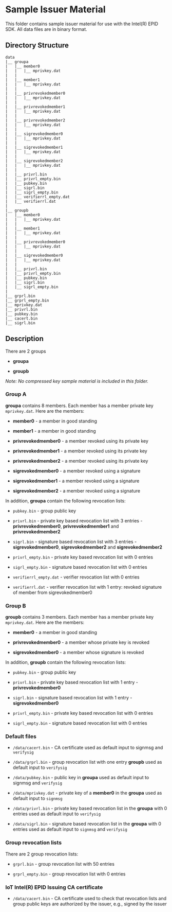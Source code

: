 # Sample Issuer Material

This folder contains sample issuer material for use with the Intel(R)
EPID SDK. All data files are in binary format.

## Directory Structure

    data
    |__ groupa
    |   |__ member0
    |   |   |__ mprivkey.dat
    |   |
    |   |__ member1
    |   |   |__ mprivkey.dat
    |   |
    |   |__ privrevokedmember0
    |   |   |__ mprivkey.dat
    |   |
    |   |__ privrevokedmember1
    |   |   |__ mprivkey.dat
    |   |
    |   |__ privrevokedmember2
    |   |   |__ mprivkey.dat
    |   |
    |   |__ sigrevokedmember0
    |   |   |__ mprivkey.dat
    |   |
    |   |__ sigrevokedmember1
    |   |   |__ mprivkey.dat
    |   |
    |   |__ sigrevokedmember2
    |   |   |__ mprivkey.dat
    |   |
    |   |__ privrl.bin
    |   |__ privrl_empty.bin
    |   |__ pubkey.bin
    |   |__ sigrl.bin
    |   |__ sigrl_empty.bin
    |   |__ verifierrl_empty.dat
    |   |__ verifierrl.dat
    |
    |__ groupb
    |   |__ member0
    |   |   |__ mprivkey.dat
    |   |
    |   |__ member1
    |   |   |__ mprivkey.dat
    |   |
    |   |__ privrevokedmember0
    |   |   |__ mprivkey.dat
    |   |
    |   |__ sigrevokedmember0
    |   |   |__ mprivkey.dat
    |   |
    |   |__ privrl.bin
    |   |__ privrl_empty.bin
    |   |__ pubkey.bin
    |   |__ sigrl.bin
    |   |__ sigrl_empty.bin
    |
    |__ grprl.bin
    |__ grprl_empty.bin
    |__ mprivkey.dat
    |__ privrl.bin
    |__ pubkey.bin
    |__ cacert.bin
    |__ sigrl.bin


## Description

There are 2 groups

- **groupa**

- **groupb**


_Note: No compressed key sample material is included in this folder._

### Group A

**groupa** contains 8 members. Each member has a member private key
`mprivkey.dat`. Here are the members:

- **member0** - a member in good standing

- **member1** - a member in good standing

- **privrevokedmember0** - a member revoked using its private key

- **privrevokedmember1** - a member revoked using its private key

- **privrevokedmember2** - a member revoked using its private key

- **sigrevokedmember0** - a member revoked using a signature

- **sigrevokedmember1** - a member revoked using a signature

- **sigrevokedmember2** - a member revoked using a signature


In addition, **groupa** contain the following revocation lists:

- `pubkey.bin` - group public key

- `privrl.bin` - private key based revocation list with 3 entries -
  **privrevokedmember0**, **privrevokedmember1** and
  **privrevokedmember2**

- `sigrl.bin` - signature based revocation list with 3 entries -
  **sigrevokedmember0**, **sigrevokedmember2** and
  **sigrevokedmember2**

- `privrl_empty.bin` - private key based revocation list with 0 entries

- `sigrl_empty.bin` - signature based revocation list with 0 entries

- `verifierrl_empty.dat` - verifier revocation list with 0 entries

- `verifierrl.dat` - verifier revocation list with 1 entry:
   revoked signature of member from sigrevokedmember0

### Group B

**groupb** contains 3 members. Each member has a member private key
`mprivkey.dat`. Here are the members:

- **member0** - a member in good standing

- **privrevokedmember0** - a member whose private key is revoked

- **sigrevokedmember0** - a member whose signature is revoked


In addition, **groupb** contain the following revocation lists:

- `pubkey.bin` - group public key

- `privrl.bin` - private key based revocation list with 1 entry -
  **privrevokedmember0**

- `sigrl.bin` - signature based revocation list with 1 entry -
  **sigrevokedmember0**

- `privrl_empty.bin` - private key based revocation list with 0 entries

- `sigrl_empty.bin` - signature based revocation list with 0 entries


### Default files

- `/data/cacert.bin` - CA certificate used as default input to signmsg
  and `verifysig`

- `/data/grprl.bin` - group revocation list with one entry **groupb** used
  as default input to `verifysig`

- `/data/pubkey.bin` - public key in **groupa** used as default input
  to signmsg and `verifysig`

- `/data/mprivkey.dat` - private key of a **member0** in the
  **groupa** used as default input to `signmsg`

- `/data/privrl.bin` - private key based revocation list in the
  **groupa** with 0 entries used as default input to `verifysig`

- `/data/sigrl.bin` - signature based revocation list in the
  **groupa** with 0 entries used as default input to `signmsg`
  and `verifysig`

### Group revocation lists

There are 2 group revocation lists:

- `grprl.bin` - group revocation list with 50 entries

- `grprl_empty.bin` - group revocation list with 0 entries


### IoT Intel(R) EPID Issuing CA certificate

- `/data/cacert.bin` - CA certificate used to check that revocation
  lists and group public keys are authorized by the issuer, e.g.,
  signed by the issuer
